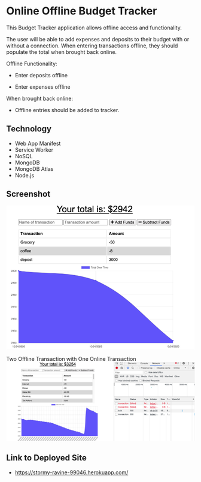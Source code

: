 # Online Offline Budget Tracker

This Budget Tracker application allows offline access and functionality.

The user will be able to add expenses and deposits to their budget with or without a connection. When entering transactions offline, they should populate the total when brought back online.

Offline Functionality:

  * Enter deposits offline

  * Enter expenses offline

When brought back online:

  * Offline entries should be added to tracker.

## Technology
* Web App Manifest
* Service Worker
* NoSQL
* MongoDB
* MongoDB Atlas
* Node.js

## Screenshot

![](images/budget.png)

Two Offline Transaction with One Online Transaction
![](images/2offlinetransaction.png)

## Link to Deployed Site

* https://stormy-ravine-99046.herokuapp.com/
